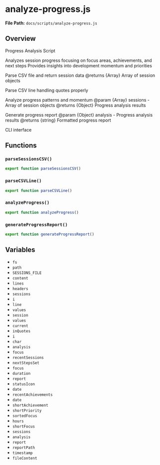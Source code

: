 # analyze-progress.js

**File Path:** `docs/scripts/analyze-progress.js`

## Overview

Progress Analysis Script

Analyzes session progress focusing on focus areas, achievements, and next steps
Provides insights into development momentum and priorities

Parse CSV file and return session data
@returns {Array} Array of session objects

Parse CSV line handling quotes properly

Analyze progress patterns and momentum
@param {Array} sessions - Array of session objects
@returns {Object} Progress analysis results

Generate progress report
@param {Object} analysis - Progress analysis results
@returns {string} Formatted progress report

CLI interface

## Functions

### `parseSessionsCSV()`

```typescript
export function parseSessionsCSV()
```

### `parseCSVLine()`

```typescript
export function parseCSVLine()
```

### `analyzeProgress()`

```typescript
export function analyzeProgress()
```

### `generateProgressReport()`

```typescript
export function generateProgressReport()
```

## Variables

- `fs`
- `path`
- `SESSIONS_FILE`
- `content`
- `lines`
- `headers`
- `sessions`
- `i`
- `line`
- `values`
- `session`
- `values`
- `current`
- `inQuotes`
- `i`
- `char`
- `analysis`
- `focus`
- `recentSessions`
- `nextStepsSet`
- `focus`
- `duration`
- `report`
- `statusIcon`
- `date`
- `recentAchievements`
- `date`
- `shortAchievement`
- `shortPriority`
- `sortedFocus`
- `hours`
- `shortFocus`
- `sessions`
- `analysis`
- `report`
- `reportPath`
- `timestamp`
- `fileContent`


